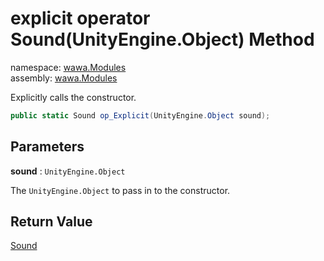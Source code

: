 # explicit operator Sound\(UnityEngine\.Object\) Method

namespace: [wawa\.Modules](../../wawa.Modules.md)<br />
assembly: [wawa\.Modules](../../../wawa.Modules.md)

Explicitly calls the constructor\.

```csharp
public static Sound op_Explicit(UnityEngine.Object sound);
```

## Parameters

__sound__ : `UnityEngine.Object`

The `UnityEngine.Object` to pass in to the constructor\.

## Return Value

[Sound](../../../wawa.Modules/wawa.Modules/Sound.md)



